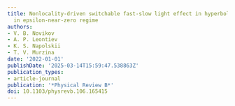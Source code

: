 ```yaml
---
title: Nonlocality-driven switchable fast-slow light effect in hyperbolic metamaterials
  in epsilon-near-zero regime
authors:
- V. B. Novikov
- A. P. Leontiev
- K. S. Napolskii
- T. V. Murzina
date: '2022-01-01'
publishDate: '2025-03-14T15:59:47.538863Z'
publication_types:
- article-journal
publication: '*Physical Review B*'
doi: 10.1103/physrevb.106.165415
---
```

